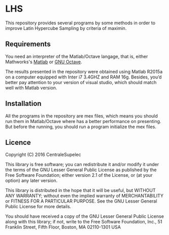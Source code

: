 # LHS
This repository provides several programs by some methods in order to improve Latin Hypercube Sampling by criteria of maximin.
## Requirements
You need an interpreter of the Matlab/Octave langage, that is, either Mathworks's [Matlab](http://www.mathworks.com/products/matlab/ "Matlab") or
[GNU Octave](https://www.gnu.org/software/octave/ "GNU Octave").

The results presented in the repository were obtained using Matlab R2015a on a computer equipped with Inter i7 3.4GHZ and RAM 16g. Besides, you’d better pay attention to your version of visual studio, which should match well with Matlab version.
## Installation
All the programs in the repository are mex files, which means you should run them in Matlab/Octave where has a better performance on presenting. But before the running, you should run a program initialize the mex files.
## Licence
Copyright (C) 2016 CentraleSupelec

This library is free software; you can redistribute it and/or
modify it under the terms of the GNU Lesser General Public
License as published by the Free Software Foundation; either
version 2.1 of the License, or (at your option) any later version.

This library is distributed in the hope that it will be useful,
but WITHOUT ANY WARRANTY; without even the implied warranty of
MERCHANTABILITY or FITNESS FOR A PARTICULAR PURPOSE.  See the GNU
Lesser General Public License for more details.

You should have received a copy of the GNU Lesser General Public
License along with this library; if not, write to the Free Software
Foundation, Inc., 51 Franklin Street, Fifth Floor, Boston, MA  02110-1301  USA
